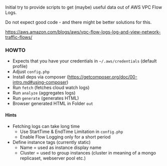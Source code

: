 Initial try to provide scripts to get (maybe) useful data out of AWS VPC Flow Logs.

Do not expect good code - and there might be better solutions for this.

https://aws.amazon.com/blogs/aws/vpc-flow-logs-log-and-view-network-traffic-flows/

### HOWTO ###

* Expects that you have your credentials in `~/.aws/credentials` (default profile)
* Adjust `config.php`
* Install deps via composer (https://getcomposer.org/doc/00-intro.md#using-composer)
* Run `fetch` (fetches cloud watch logs)
* Run `analyze` (aggregates logs)
* Run `generate` (generates HTML)
* Browser generated HTML in Folder `out`

#### Hints ####

* Fetching logs can take long time
  * Use StartTime & EndTime Limitation in `config.php`
  * Enable Flow Logging only for a short period
* Define instance tags (currently static)
  * Name = used as instance display name
  * Cluster = used to group instances (cluster in meaning of a mongo replicaset, webserver pool etc.)
